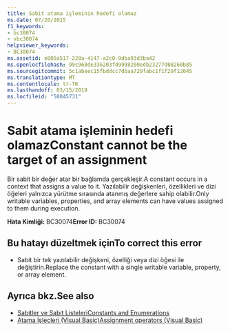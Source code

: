```yaml
---
title: Sabit atama işleminin hedefi olamaz
ms.date: 07/20/2015
f1_keywords:
- bc30074
- vbc30074
helpviewer_keywords:
- BC30074
ms.assetid: e805a517-228a-4147-a2c0-9dba93d3ba42
ms.openlocfilehash: 99c968de336203fd9998200edb23277d08260b85
ms.sourcegitcommit: 5c1abeec15fbddcc7dbaa729fabc1f1f29f12045
ms.translationtype: MT
ms.contentlocale: tr-TR
ms.lasthandoff: 03/15/2019
ms.locfileid: "58045731"
---
```

# <a name="constant-cannot-be-the-target-of-an-assignment"></a><span data-ttu-id="113c6-102">Sabit atama işleminin hedefi olamaz</span><span class="sxs-lookup"><span data-stu-id="113c6-102">Constant cannot be the target of an assignment</span></span>
<span data-ttu-id="113c6-103">Bir sabit bir değer atar bir bağlamda gerçekleşir.</span><span class="sxs-lookup"><span data-stu-id="113c6-103">A constant occurs in a context that assigns a value to it.</span></span> <span data-ttu-id="113c6-104">Yazılabilir değişkenleri, özellikleri ve dizi öğeleri yalnızca yürütme sırasında atanmış değerlere sahip olabilir.</span><span class="sxs-lookup"><span data-stu-id="113c6-104">Only writable variables, properties, and array elements can have values assigned to them during execution.</span></span>  
  
 <span data-ttu-id="113c6-105">**Hata Kimliği:** BC30074</span><span class="sxs-lookup"><span data-stu-id="113c6-105">**Error ID:** BC30074</span></span>  
  
## <a name="to-correct-this-error"></a><span data-ttu-id="113c6-106">Bu hatayı düzeltmek için</span><span class="sxs-lookup"><span data-stu-id="113c6-106">To correct this error</span></span>  
  
-   <span data-ttu-id="113c6-107">Sabit bir tek yazılabilir değişkeni, özelliği veya dizi öğesi ile değiştirin.</span><span class="sxs-lookup"><span data-stu-id="113c6-107">Replace the constant with a single writable variable, property, or array element.</span></span>  
  
## <a name="see-also"></a><span data-ttu-id="113c6-108">Ayrıca bkz.</span><span class="sxs-lookup"><span data-stu-id="113c6-108">See also</span></span>

- [<span data-ttu-id="113c6-109">Sabitler ve Sabit Listeleri</span><span class="sxs-lookup"><span data-stu-id="113c6-109">Constants and Enumerations</span></span>](../../visual-basic/programming-guide/language-features/constants-enums/index.md)
- [<span data-ttu-id="113c6-110">Atama İşleçleri (Visual Basic)</span><span class="sxs-lookup"><span data-stu-id="113c6-110">Assignment operators (Visual Basic)</span></span>](~/docs/visual-basic/language-reference/operators/assignment-operators.md)
